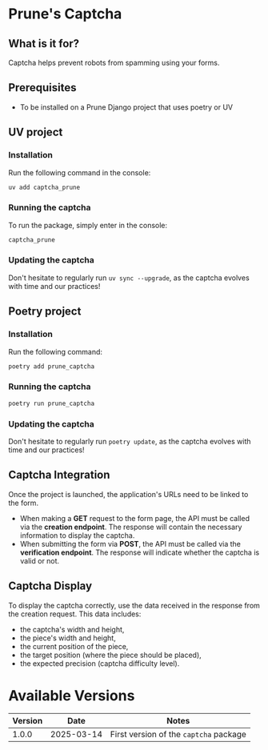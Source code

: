 # Prune's Captcha

## What is it for?

Captcha helps prevent robots from spamming using your forms.

## Prerequisites

-   To be installed on a Prune Django project that uses poetry or UV

## UV project

### Installation

Run the following command in the console:

```bash
uv add captcha_prune
```

### Running the captcha

To run the package, simply enter in the console:

```bash
captcha_prune
```

### Updating the captcha

Don't hesitate to regularly run `uv sync --upgrade`, as the captcha evolves with time and our practices!

## Poetry project

### Installation

Run the following command:

```bash
poetry add prune_captcha
```

### Running the captcha

```bash
poetry run prune_captcha
```

### Updating the captcha

Don't hesitate to regularly run `poetry update`, as the captcha evolves with time and our practices!

## Captcha Integration

Once the project is launched, the application's URLs need to be linked to the form.

-   When making a **GET** request to the form page, the API must be called via the **creation endpoint**. The response will contain the necessary information to display the captcha.
-   When submitting the form via **POST**, the API must be called via the **verification endpoint**. The response will indicate whether the captcha is valid or not.

## Captcha Display

To display the captcha correctly, use the data received in the response from the creation request. This data includes:

-   the captcha's width and height,
-   the piece's width and height,
-   the current position of the piece,
-   the target position (where the piece should be placed),
-   the expected precision (captcha difficulty level).

# Available Versions

| Version | Date       | Notes                                  |
| ------- | ---------- | -------------------------------------- |
| 1.0.0   | 2025-03-14 | First version of the `captcha` package |
